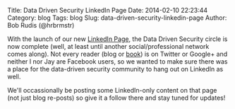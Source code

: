 Title: Data Driven Security LinkedIn Page
Date: 2014-02-10 22:23:44
Category: blog
Tags: blog
Slug: data-driven-security-linkedin-page
Author: Bob Rudis (@hrbrmstr)

With the launch of our new [LinkedIn Page](https://www.linkedin.com/company/data-driven-security), the Data Driven Security circle is now complete (well, at least until another social/professional network comes along). Not every reader (blog or [book](http://bit.ly/ddsec)) is on Twitter or Google+ and neither I nor Jay are Facebook users, so we wanted to make sure there was a place for the data-driven security community to hang out on LinkedIn as well.

We'll occassionally be posting some LinkedIn-only content on that page (not just blog re-posts) so give it a follow there and stay tuned for updates!

